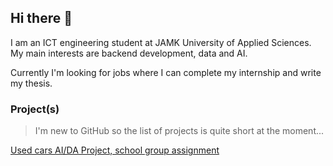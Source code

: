 ## Hi there 👋

I am an ICT engineering student at JAMK University of Applied Sciences. My main interests are backend development, data and AI. 

Currently I'm looking for jobs where I can complete my internship and write my thesis. 

### Project(s)

> I'm new to GitHub so the list of projects is quite short at the moment...

[Used cars AI/DA Project, school group assignment](https://github.com/vil-ves/Used-cars-AI-DA-Project)


<!--
**vil-ves/vil-ves** is a ✨ _special_ ✨ repository because its `README.md` (this file) appears on your GitHub profile.

Here are some ideas to get you started:

- 🔭 I’m currently working on ...
- 🌱 I’m currently learning ...
- 👯 I’m looking to collaborate on ...
- 🤔 I’m looking for help with ...
- 💬 Ask me about ...
- 📫 How to reach me: ...
- 😄 Pronouns: ...
- ⚡ Fun fact: ...
-->
